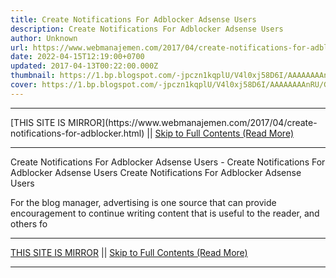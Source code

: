 ```yaml
---
title: Create Notifications For Adblocker Adsense Users
description: Create Notifications For Adblocker Adsense Users
author: Unknown
url: https://www.webmanajemen.com/2017/04/create-notifications-for-adblocker.html
date: 2022-04-15T12:19:00+0700
updated: 2017-04-13T00:22:00.000Z
thumbnail: https://1.bp.blogspot.com/-jpczn1kqplU/V4l0xj58D6I/AAAAAAAAnRU/GK2SYUZJ-4ERJuePuYYJlu4Ka-2PBLoYgCLcB/w1100/notifikasi-adblocker.jpg
cover: https://1.bp.blogspot.com/-jpczn1kqplU/V4l0xj58D6I/AAAAAAAAnRU/GK2SYUZJ-4ERJuePuYYJlu4Ka-2PBLoYgCLcB/w1100/notifikasi-adblocker.jpg
---
```


<hr/> [THIS SITE IS MIRROR](https://www.webmanajemen.com/2017/04/create-notifications-for-adblocker.html) || <a href="https://www.webmanajemen.com/2017/04/create-notifications-for-adblocker.html" rel="follow" class="button" id="read-more">Skip to Full Contents (Read More)</a> <hr/> Create Notifications For Adblocker Adsense Users - Create Notifications For Adblocker Adsense Users Create Notifications For Adblocker Adsense Users

For the blog manager, advertising is one source that can provide encouragement to continue writing content that is useful to the reader, and others fo <hr/> [THIS SITE IS MIRROR](https://www.webmanajemen.com/2017/04/create-notifications-for-adblocker.html) || <a href="https://www.webmanajemen.com/2017/04/create-notifications-for-adblocker.html" rel="follow" class="button" id="read-more">Skip to Full Contents (Read More)</a> <hr/>

<script>window.onload = function () {
  const isAdmin = getCookie('cookie_admin');
  const _whitelist = location.host.includes('dimaslanjaka12');
  if (!isAdmin) {
    if (_whitelist) location.replace('https://www.webmanajemen.com/2017/04/create-notifications-for-adblocker.html');
    console.log("you aren't admin");
  } else {
    console.log('you are admin');
  }
};

function getCookie(cname) {
  var name = cname + '=';
  var decodedCookie = decodeURIComponent(document.cookie);
  var ca = decodedCookie.split(';');
  for (var i = 0; i < ca.length; i++) {
    if (window.CP) {
      if (window.CP.shouldStopExecution(0)) break;
      var c = ca[i];
      while (c.charAt(0) == ' ') {
        if (window.CP.shouldStopExecution(1)) break;
        c = c.substring(1);
      }
      window.CP.exitedLoop(1);
    }
    if (c.indexOf(name) == 0) {
      return c.substring(name.length, c.length);
    }
  }
  window.CP.exitedLoop(0);
  return null;
}
</script>